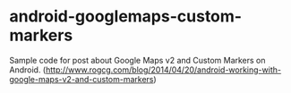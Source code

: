 android-googlemaps-custom-markers
=================================

Sample code for post about Google Maps v2 and Custom Markers on Android. (http://www.rogcg.com/blog/2014/04/20/android-working-with-google-maps-v2-and-custom-markers)
